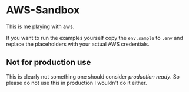 AWS-Sandbox
===========

This is me playing with aws.

If you want to run the examples yourself copy the `env.sample` to `.env`
and replace the placeholders with your actual AWS credentials.

Not for production use
----------------------

This is clearly not something one should consider *production ready*. So please
do not use this in production I wouldn't do it either.
